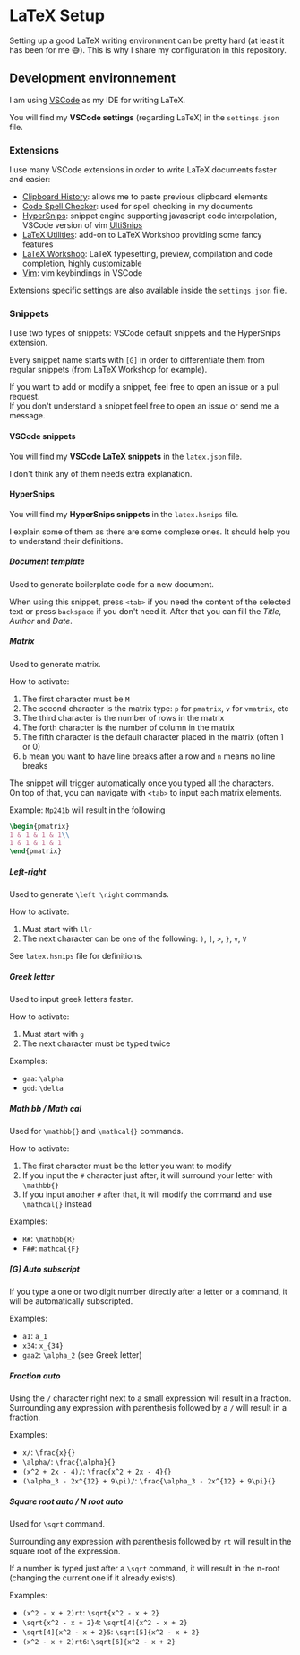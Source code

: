 # LaTeX Setup

Setting up a good LaTeX writing environment can be pretty hard (at least it has been for me 😅).
This is why I share my configuration in this repository.

## Development environnement

I am using [VSCode](https://code.visualstudio.com/) as my IDE for writing LaTeX.

You will find my **VSCode settings** (regarding LaTeX) in the `settings.json` file.

### Extensions

I use many VSCode extensions in order to write LaTeX documents faster and easier:

- [Clipboard History](https://github.com/aefernandes/vscode-clipboard-history-extension): allows me to paste previous clipboard elements
- [Code Spell Checker](https://github.com/streetsidesoftware/vscode-spell-checker): used for spell checking in my documents
- [HyperSnips](https://github.com/draivin/hsnips): snippet engine supporting javascript code interpolation, VSCode version of vim [UltiSnips](https://github.com/SirVer/ultisnips)
- [LaTeX Utilities](https://github.com/tecosaur/LaTeX-Utilities): add-on to LaTeX Workshop providing some fancy features
- [LaTeX Workshop](https://github.com/James-Yu/LaTeX-Workshop): LaTeX typesetting, preview, compilation and code completion, highly customizable
- [Vim](https://github.com/VSCodeVim/Vim): vim keybindings in VSCode

Extensions specific settings are also available inside the `settings.json` file.

### Snippets

I use two types of snippets: VSCode default snippets and the HyperSnips extension.

Every snippet name starts with `[G]` in order to differentiate them from regular snippets (from LaTeX Workshop for example).

If you want to add or modify a snippet, feel free to open an issue or a pull request.  
If you don't understand a snippet feel free to open an issue or send me a message.

#### VSCode snippets

You will find my **VSCode LaTeX snippets** in the `latex.json` file.

I don't think any of them needs extra explanation.

#### HyperSnips

You will find my **HyperSnips snippets** in the `latex.hsnips` file.

I explain some of them as there are some complexe ones. It should help you to understand their definitions.

##### Document template

Used to generate boilerplate code for a new document.

When using this snippet, press `<tab>` if you need the content of the selected text or press `backspace` if you don't need it. After that you can fill the _Title_, _Author_ and _Date_.

##### Matrix

Used to generate matrix.

How to activate:
1. The first character must be `M`
2. The second character is the matrix type: `p` for `pmatrix`, `v` for `vmatrix`, etc
3. The third character is the number of rows in the matrix
4. The forth character is the number of column in the matrix
5. The fifth character is the default character placed in the matrix (often 1 or 0)
6. `b` mean you want to have line breaks after a row and `n` means no line breaks

The snippet will trigger automatically once you typed all the characters.  
On top of that, you can navigate with `<tab>` to input each matrix elements.

Example: `Mp241b` will result in the following
```latex
\begin{pmatrix}
1 & 1 & 1 & 1\\
1 & 1 & 1 & 1
\end{pmatrix}
```

##### Left-right

Used to generate `\left \right` commands.

How to activate:
1. Must start with `llr`
2. The next character can be one of the following: `)`, `]`, `>`, `}`, `v`, `V`

See `latex.hsnips` file for definitions.

##### Greek letter

Used to input greek letters faster.

How to activate:
1. Must start with `g`
2. The next character must be typed twice

Examples:
- `gaa`: `\alpha`
- `gdd`: `\delta`

##### Math bb / Math cal

Used for `\mathbb{}` and `\mathcal{}` commands.

How to activate:
1. The first character must be the letter you want to modify
2. If you input the `#` character just after, it will surround your letter with `\mathbb{}`
3. If you input another `#` after that, it will modify the command and use `\mathcal{}` instead

Examples:
- `R#`: `\mathbb{R}`
- `F##`: `mathcal{F}`

##### [G] Auto subscript

If you type a one or two digit number directly after a letter or a command, it will be automatically subscripted.

Examples:
- `a1`: `a_1`
- `x34`: `x_{34}`
- `gaa2`: `\alpha_2` (see Greek letter)

##### Fraction auto

Using the `/` character right next to a small expression will result in a fraction.  
Surrounding any expression with parenthesis followed by a `/` will result in a fraction.

Examples:
- `x/`: `\frac{x}{}`
- `\alpha/`: `\frac{\alpha}{}`
- `(x^2 + 2x - 4)/`: `\frac{x^2 + 2x - 4}{}`
- `(\alpha_3 - 2x^{12} + 9\pi)/`: `\frac{\alpha_3 - 2x^{12} + 9\pi}{}`

##### Square root auto / N root auto

Used for `\sqrt` command.

Surrounding any expression with parenthesis followed by `rt` will result in the square root of the expression.

If a number is typed just after a `\sqrt` command, it will result in the n-root (changing the current one if it already exists).

Examples:
- `(x^2 - x + 2)rt`: `\sqrt{x^2 - x + 2}`
- `\sqrt{x^2 - x + 2}4`: `\sqrt[4]{x^2 - x + 2}`
- `\sqrt[4]{x^2 - x + 2}5`: `\sqrt[5]{x^2 - x + 2}`
- `(x^2 - x + 2)rt6`: `\sqrt[6]{x^2 - x + 2}`
